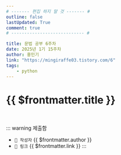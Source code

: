 ```yaml
---
# ------- 편집 하지 말 것 ------- #
outline: false
lastUpdated: True
comment: true
# ---------------------------- #

title: 문법 공부 6주차
date: 2025년 1기 15주차
author: 홍민기
link: "https://mingiraffe03.tistory.com/6"
tags: 
    - python
---
```


# {{ $frontmatter.title }}

<br>

<!-- 여기는 냅두기 -->
::: warning 제출함
 - `🥳 작성자` {{ $frontmatter.author }}
 - `🔗 링크` <a :href="$frontmatter.link" target="_blank" rel="noopener"> {{ $frontmatter.link }} </a>
::: 

<!-- 업데이트 사항 등 필요한 내용 아래부터 자유롭게 사용 -->
<!-- ::: info 업데이트 내역
- 2025-08-01 첫 게시  
- 2025-08-09: 이미지 추가  
- 2025-08-10: 오타 수정
::: -->